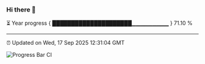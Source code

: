 ### Hi there 👋

⏳ Year progress { █████████████████████▁▁▁▁▁▁▁▁▁ } 71.10 %

---

⏰ Updated on Wed, 17 Sep 2025 12:31:04 GMT

![Progress Bar CI](https://github.com/liununu/liununu/workflows/Progress%20Bar%20CI/badge.svg)
